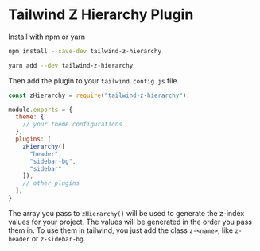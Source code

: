 # Tailwind Z Hierarchy Plugin

Install with npm or yarn

```bash
npm install --save-dev tailwind-z-hierarchy
```

```bash
yarn add --dev tailwind-z-hierarchy
```

Then add the plugin to your `tailwind.config.js` file.

```js
const zHierarchy = require("tailwind-z-hierarchy");

module.exports = {
  theme: {
    // your theme configurations
  },
  plugins: [
    zHierarchy([
      "header",
      "sidebar-bg",
      "sidebar"
    ]),
    // other plugins
  ],
}
```

The array you pass to `zHierarchy()` will be used to generate the z-index values for your project. The values will be generated in the order you pass them in. To use them in tailwind, you just add the class `z-<name>`, like `z-header` or `z-sidebar-bg`.
